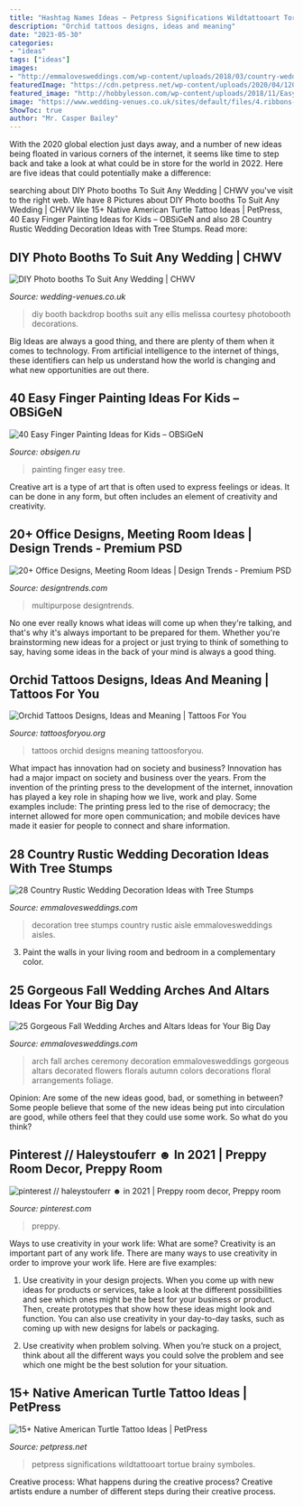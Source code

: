 ```yaml
---
title: "Hashtag Names Ideas ~ Petpress Significations Wildtattooart Tortue Brainy Symboles"
description: "Orchid tattoos designs, ideas and meaning"
date: "2023-05-30"
categories:
- "ideas"
tags: ["ideas"]
images:
- "http://emmalovesweddings.com/wp-content/uploads/2018/03/country-wedding-aisle-decoration-ideas-with-tree-stumps.jpg"
featuredImage: "https://cdn.petpress.net/wp-content/uploads/2020/04/12013316/native-american-turtle-tattoo-leg.jpg"
featured_image: "http://hobbylesson.com/wp-content/uploads/2018/11/Easy-Finger-Painting-Ideas-for-Kids-11.jpg"
image: "https://www.wedding-venues.co.uk/sites/default/files/4.ribbons-melissaellis-DIY-photobooth-backdrop-weddings.jpg"
ShowToc: true
author: "Mr. Casper Bailey"
---
```



With the 2020 global election just days away, and a number of new ideas being floated in various corners of the internet, it seems like time to step back and take a look at what could be in store for the world in 2022. Here are five ideas that could potentially make a difference: 

	

		
searching about DIY Photo booths To Suit Any Wedding | CHWV you've visit to the right web. We have 8 Pictures about DIY Photo booths To Suit Any Wedding | CHWV like 15+ Native American Turtle Tattoo Ideas | PetPress, 40 Easy Finger Painting Ideas for Kids – OBSiGeN and also 28 Country Rustic Wedding Decoration Ideas with Tree Stumps. Read more:
		
    
## DIY Photo Booths To Suit Any Wedding | CHWV

<img loading=lazy src="https://www.wedding-venues.co.uk/sites/default/files/4.ribbons-melissaellis-DIY-photobooth-backdrop-weddings.jpg" onerror="this.onerror=null;this.src='https://tse4.mm.bing.net/th?id=OIP.1gQOXivS4_4aVytgjbQRZgHaLH&amp;pid=15.1';" alt="DIY Photo booths To Suit Any Wedding | CHWV">

_Source: wedding-venues.co.uk_

>diy booth backdrop booths suit any ellis melissa courtesy photobooth decorations. 

	

Big Ideas are always a good thing, and there are plenty of them when it comes to technology. From artificial intelligence to the internet of things, these identifiers can help us understand how the world is changing and what new opportunities are out there.

    
## 40 Easy Finger Painting Ideas For Kids – OBSiGeN

<img loading=lazy src="http://hobbylesson.com/wp-content/uploads/2018/11/Easy-Finger-Painting-Ideas-for-Kids-11.jpg" onerror="this.onerror=null;this.src='https://tse4.mm.bing.net/th?id=OIP.3-uFOZNIfJJmMW7tn4D8wwHaM7&amp;pid=15.1';" alt="40 Easy Finger Painting Ideas for Kids – OBSiGeN">

_Source: obsigen.ru_

>painting finger easy tree. 

	

Creative art is a type of art that is often used to express feelings or ideas. It can be done in any form, but often includes an element of creativity and creativity.

    
## 20+ Office Designs, Meeting Room Ideas | Design Trends - Premium PSD

<img loading=lazy src="https://images.designtrends.com/wp-content/uploads/2016/07/04112923/Simple-Multipurpose-Meeting-Room.jpg" onerror="this.onerror=null;this.src='https://tse3.mm.bing.net/th?id=OIP.XYHX-pRhBxI0Y28zQCiVbgHaLH&amp;pid=15.1';" alt="20+ Office Designs, Meeting Room Ideas | Design Trends - Premium PSD">

_Source: designtrends.com_

>multipurpose designtrends. 

	

No one ever really knows what ideas will come up when they're talking, and that's why it's always important to be prepared for them. Whether you're brainstorming new ideas for a project or just trying to think of something to say, having some ideas in the back of your mind is always a good thing.

    
## Orchid Tattoos Designs, Ideas And Meaning | Tattoos For You

<img loading=lazy src="http://www.tattoosforyou.org/wp-content/uploads/2013/10/Orchid-Tattoos-Designs.jpg" onerror="this.onerror=null;this.src='https://tse3.mm.bing.net/th?id=OIP.Y_rieXaXT3c1fOdZGpEnvAHaLJ&amp;pid=15.1';" alt="Orchid Tattoos Designs, Ideas and Meaning | Tattoos For You">

_Source: tattoosforyou.org_

>tattoos orchid designs meaning tattoosforyou. 

	

What impact has innovation had on society and business?
Innovation has had a major impact on society and business over the years. From the invention of the printing press to the development of the internet, innovation has played a key role in shaping how we live, work and play. Some examples include: The printing press led to the rise of democracy; the internet allowed for more open communication; and mobile devices have made it easier for people to connect and share information.

    
## 28 Country Rustic Wedding Decoration Ideas With Tree Stumps

<img loading=lazy src="http://emmalovesweddings.com/wp-content/uploads/2018/03/country-wedding-aisle-decoration-ideas-with-tree-stumps.jpg" onerror="this.onerror=null;this.src='https://tse1.mm.bing.net/th?id=OIP.QFQUrasvsjoYrGuWy7wfWgHaJ4&amp;pid=15.1';" alt="28 Country Rustic Wedding Decoration Ideas with Tree Stumps">

_Source: emmalovesweddings.com_

>decoration tree stumps country rustic aisle emmalovesweddings aisles. 

	

3. Paint the walls in your living room and bedroom in a complementary color. 

    
## 25 Gorgeous Fall Wedding Arches And Altars Ideas For Your Big Day

<img loading=lazy src="http://emmalovesweddings.com/wp-content/uploads/2018/09/florals-decorated-fall-wedding-arches.jpg" onerror="this.onerror=null;this.src='https://tse2.mm.bing.net/th?id=OIP.ule6aG8oc_XtesiEtIXF_AHaPS&amp;pid=15.1';" alt="25 Gorgeous Fall Wedding Arches and Altars Ideas for Your Big Day">

_Source: emmalovesweddings.com_

>arch fall arches ceremony decoration emmalovesweddings gorgeous altars decorated flowers florals autumn colors decorations floral arrangements foliage. 

	

Opinion: Are some of the new ideas good, bad, or something in between?
Some people believe that some of the new ideas being put into circulation are good, while others feel that they could use some work. So what do you think?

    
## Pinterest // Haleystouferr ☻ In 2021 | Preppy Room Decor, Preppy Room

<img loading=lazy src="https://i.pinimg.com/736x/66/7f/d8/667fd8cccae0ef7579601038261c7a54.jpg" onerror="this.onerror=null;this.src='https://tse3.mm.bing.net/th?id=OIP.WPCaSmnj8V8qxTbsyrzbxQHaLv&amp;pid=15.1';" alt="pinterest // haleystouferr ☻ in 2021 | Preppy room decor, Preppy room">

_Source: pinterest.com_

>preppy. 

	

Ways to use creativity in your work life: What are some?
Creativity is an important part of any work life. There are many ways to use creativity in order to improve your work life. Here are five examples: 
1. Use creativity in your design projects. When you come up with new ideas for products or services, take a look at the different possibilities and see which ones might be the best for your business or product. Then, create prototypes that show how these ideas might look and function. You can also use creativity in your day-to-day tasks, such as coming up with new designs for labels or packaging. 

2. Use creativity when problem solving. When you’re stuck on a project, think about all the different ways you could solve the problem and see which one might be the best solution for your situation.

    
## 15+ Native American Turtle Tattoo Ideas | PetPress

<img loading=lazy src="https://cdn.petpress.net/wp-content/uploads/2020/04/12013316/native-american-turtle-tattoo-leg.jpg" onerror="this.onerror=null;this.src='https://tse4.mm.bing.net/th?id=OIP.KCXCR7d25PeepfwWDE98rgHaJQ&amp;pid=15.1';" alt="15+ Native American Turtle Tattoo Ideas | PetPress">

_Source: petpress.net_

>petpress significations wildtattooart tortue brainy symboles. 

	

Creative process: What happens during the creative process?
Creative artists endure a number of different steps during their creative process.

